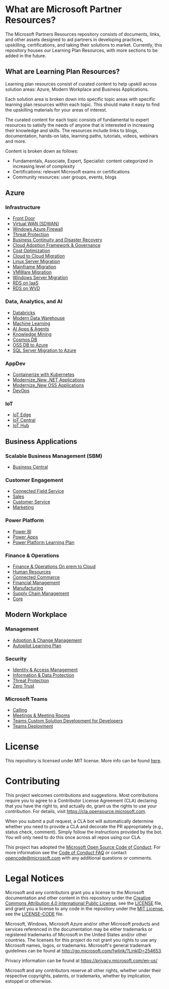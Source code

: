 
# What are Microsoft Partner Resources?

The Microsoft Partners Resources repository consists of documents, links, and other assets designed to aid partners in developing practices, upskilling, certifications, and taking their solutions to market.  Currently, this repository houses our Learning Plan Resources, with more sections to be added in the future.

## What are Learning Plan Resources?

Learning plan resources consist of curated content to help upskill across solution areas: Azure, Modern Workplace and Business Applications.  

Each solution area is broken down into specific topic areas with specific learning plan resources within each topic. This should make it easy to find the upskilling materials for your areas of interest.

The curated content for each topic consists of fundamental to expert resources to satisfy the needs of anyone that is interested in increasing their knowledge and skills. The resources include links to blogs, documentation, hands-on labs, learning paths, tutorials, videos, webinars and more.

Content is broken down as follows:

* Fundamentals, Associate, Expert, Specialist: content categorized in increasing level of complexity
* Certifications: relevant Microsoft exams or certifications
* Community resources: user groups, events, blogs

## Azure

### Infrastructure

* [Front Door](/LearningPlanResources/Azure/Infrastructure/Front%20Door.md)
* [Virtual WAN (SDWAN)](/LearningPlanResources/Azure/Infrastructure/Virtual%20WAN%20(SDWAN).md)
* [Windows Azure Firewall](/LearningPlanResources/Azure/Infrastructure/Windows%20Azure%20Firewall.md)
* [Threat Protection](/LearningPlanResources/Azure/Infrastructure/Threat%20Protection.md)
* [Business Continuity and Disaster Recovery](/LearningPlanResources/Azure/Infrastructure/Business%20Continuity%20and%20Disaster%20Recovery.md)
* [Cloud Adoption Framework & Governance](/LearningPlanResources/Azure/Infrastructure/Cloud%20Adoption%20Framework%20&%20Governance.md)
* [Cost Optimization](/LearningPlanResources/Azure/Infrastructure/Cost%20Optimization.md)
* [Cloud to Cloud Migration](/LearningPlanResources/Azure/Infrastructure/Cloud%20to%20Cloud%20Migration.md)
* [Linux Server Migration](/LearningPlanResources/Azure/Infrastructure/Linux%20Server%20Migration.md)
* [Mainframe Migration](/LearningPlanResources/Azure/Infrastructure/Mainframe%20Migration.md)
* [VMWare Migration](/LearningPlanResources/Azure/Infrastructure/VMWare%20Migration.md)
* [Windows Server Migration](/LearningPlanResources/Azure/Infrastructure/Windows%20Server%20Migration.md)
* [RDS on IaaS](/LearningPlanResources/Azure/Infrastructure/RDS%20on%20IaaS.md)
* [RDS on WVD](/LearningPlanResources/Azure/Infrastructure/RDS%20on%20WVD.md)

### Data, Analytics, and AI

* [Databricks](/LearningPlanResources/Azure/Data,%20Analytics,%20and%20AI/Databricks.md)
* [Modern Data Warehouse](/LearningPlanResources/Azure/Data,%20Analytics,%20and%20AI/Modern%20Data%20Warehouse.md)
* [Machine Learning](/LearningPlanResources/Azure/Data,%20Analytics,%20and%20AI/Machine%20Learning.md)
* [AI Apps & Agents](/LearningPlanResources/Azure/Data,%20Analytics,%20and%20AI/AI%20Apps%20&%20Agents.md)
* [Knowledge Mining](/LearningPlanResources/Azure/Data,%20Analytics,%20and%20AI/Knowledge%20Mining.md)
* [Cosmos DB](/LearningPlanResources/Azure/Data,%20Analytics,%20and%20AI/Cosmos%20DB.md)
* [OSS DB to Azure](/LearningPlanResources/Azure/Data,%20Analytics,%20and%20AI/OSS%20DB%20to%20Azure.md)
* [SQL Server Migration to Azure](/LearningPlanResources/Azure/Data,%20Analytics,%20and%20AI/SQL%20Server%20Migration%20to%20Azure.md)

### AppDev

* [Containerize with Kubernetes](/LearningPlanResources/Azure/AppDev/Containerize%20with%20Kubernetes.md)
* [Modernize_New .NET Applications](/LearningPlanResources/Azure/AppDev/Modernize_New%20.NET%20Applications.md)
* [Modernize_New OSS Applications](/LearningPlanResources/Azure/AppDev/Modernize_New%20OSS%20Applications.md)
* [DevOps](/LearningPlanResources/Azure/AppDev/DevOps.md)

### IoT

* [IoT Edge](/LearningPlanResources/Azure/IoT/IoT%20Edge.md)
* [IoT Central](/LearningPlanResources/Azure/IoT/IoT%20Central.md)
* [IoT Hub](/LearningPlanResources/Azure/IoT/IoT%20Hub.md)

## Business Applications

### Scalable Business Management (SBM)

* [Business Central](/LearningPlanResources/Business%20Applications/Scalable%20Business%20Management%20(SBM)/Modernize%20Finance%20&%20Operations.md)

### Customer Engagement

* [Connected Field Service](/LearningPlanResources/Business%20Applications/Customer%20Engagement/Connected%20Field%20Service.md)
* [Sales](/LearningPlanResources/Business%20Applications/Customer%20Engagement/Intelligent%20Sales%20&%20Marketing.md)
* [Customer Service](/LearningPlanResources/Business%20Applications/Customer%20Engagement/Proactive%20Customer%20Service.md)
* [Marketing](/LearningPlanResources/Business%20Applications/Customer%20Engagement/Intelligent%20Sales%20&%20Marketing.md)

### Power Platform

* [Power BI](/LearningPlanResources/Business%20Applications/Power%20Platform/Modern%20Analytics.md)
* [Power Apps](/LearningPlanResources/Business%20Applications/Power%20Platform/App%20Modernization.md)
* [Power Platform Learning Plan](/LearningPlanResources/Business%20Applications/Power%20Platform/Power%20Platform%20Learning%20Plan.md)

### Finance & Operations

* [Finance & Operations On prem to Cloud](/LearningPlanResources/Business%20Applications/Finance%20&%20Operations/Finance%20&%20Operations%20On%20prem%20to%20Cloud.md)
* [Human Resources](/LearningPlanResources/Business%20Applications/Finance%20&%20Operations/Modernize%20Human%20Resources.md)
* [Connected Commerce](/LearningPlanResources/Business%20Applications/Finance%20&%20Operations/Connected%20Commerce.md)
* [Financial Management](/LearningPlanResources/Business%20Applications/Finance%20&%20Operations/Financial%20Management.md)
* [Manufacturing](/LearningPlanResources/Business%20Applications/Finance%20&%20Operations/Manufacturing.md)
* [Supply Chain Management](/LearningPlanResources/Business%20Applications/Finance%20&%20Operations/Supply%20Chain%20Management.md)
* [Core](/LearningPlanResources/Business%20Applications/Finance%20&%20Operations/Core.md)

## Modern Workplace

### Management

* [Adoption & Change Management](/LearningPlanResources/Modern%20Workplace/Management/Adoption%20&%20Change%20Management.md)
* [Autopilot Learning Plan](/LearningPlanResources/Modern%20Workplace/Management/Autopilot%20Learning%20Plan.md)

### Security

* [Identity & Access Management](/LearningPlanResources/Modern%20Workplace/Security/Identity%20&%20Access%20Management.md)
* [Information & Data Protection](/LearningPlanResources/Modern%20Workplace/Security/Information%20&%20Data%20Protection.md)
* [Threat Protection](/LearningPlanResources/Modern%20Workplace/Security/Threat%20Protection.md)
* [Zero Trust](/LearningPlanResources/Modern%20Workplace/Security/Zero%20Trust.md)

### Microsoft Teams

* [Calling](/LearningPlanResources/Modern%20Workplace/Microsoft%20Teams/Calling.md)
* [Meetings & Meeting Rooms](/LearningPlanResources/Modern%20Workplace/Microsoft%20Teams/Meetings%20&%20Meeting%20Rooms.md)
* [Teams Custom Solution Development for Developers](/LearningPlanResources/Modern%20Workplace/Microsoft%20Teams/Teams%20Custom%20Solution%20Development%20for%20Developers.md)
* [Teams Deployment](/LearningPlanResources/Modern%20Workplace/Microsoft%20Teams/Teams%20Deployment.md)


# License

This repository is licensed under MIT license. More info can be found [here](/LICENSE).

# Contributing

This project welcomes contributions and suggestions.  Most contributions require you to agree to a
Contributor License Agreement (CLA) declaring that you have the right to, and actually do, grant us
the rights to use your contribution. For details, visit https://cla.opensource.microsoft.com.

When you submit a pull request, a CLA bot will automatically determine whether you need to provide
a CLA and decorate the PR appropriately (e.g., status check, comment). Simply follow the instructions
provided by the bot. You will only need to do this once across all repos using our CLA.

This project has adopted the [Microsoft Open Source Code of Conduct](https://opensource.microsoft.com/codeofconduct/).
For more information see the [Code of Conduct FAQ](https://opensource.microsoft.com/codeofconduct/faq/) or
contact [opencode@microsoft.com](mailto:opencode@microsoft.com) with any additional questions or comments.

# Legal Notices

Microsoft and any contributors grant you a license to the Microsoft documentation and other content
in this repository under the [Creative Commons Attribution 4.0 International Public License](https://creativecommons.org/licenses/by/4.0/legalcode),
see the [LICENSE](LICENSE) file, and grant you a license to any code in the repository under the [MIT License](https://opensource.org/licenses/MIT), see the
[LICENSE-CODE](LICENSE-CODE) file.

Microsoft, Windows, Microsoft Azure and/or other Microsoft products and services referenced in the documentation
may be either trademarks or registered trademarks of Microsoft in the United States and/or other countries.
The licenses for this project do not grant you rights to use any Microsoft names, logos, or trademarks.
Microsoft's general trademark guidelines can be found at http://go.microsoft.com/fwlink/?LinkID=254653.

Privacy information can be found at https://privacy.microsoft.com/en-us/

Microsoft and any contributors reserve all other rights, whether under their respective copyrights, patents,
or trademarks, whether by implication, estoppel or otherwise.